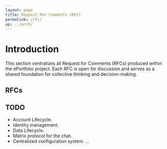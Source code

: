 ```yaml
---
layout: page
title: Request For Comments (RFC)
permalink: /rfc/
up: ../arch/
---
```


# Introduction
This section centralizes all Request for Comments (RFCs) produced within the ePortfolio project.
Each RFC is open for discussion and serves as a shared foundation for collective thinking and decision-making.

## RFCs

## TODO
- Account Lifecycle.
- Identity management.
- Data Lifecycle.
- Matrix protocol for the chat.
- Centralized configuration system.
...

